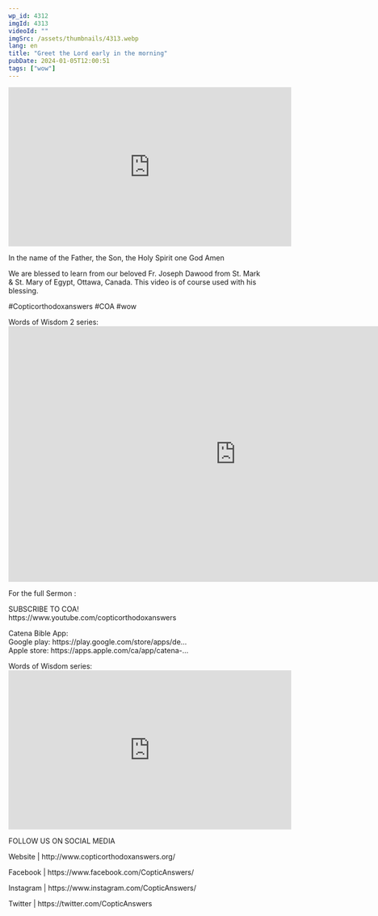 ```yaml
---
wp_id: 4312
imgId: 4313
videoId: ""
imgSrc: /assets/thumbnails/4313.webp
lang: en
title: "Greet the Lord early in the morning"
pubDate: 2024-01-05T12:00:51
tags: ["wow"]
---
```


<!-- page: 6 -->

<p><iframe loading="lazy" title="YouTube video player" src="https://www.youtube.com/embed/nTS0rMIqqRA?si=pdYQ1izmPNXBVbfb" width="560" height="315" frameborder="0" allowfullscreen="allowfullscreen"></iframe></p>
<p>In the name of the Father, the Son, the Holy Spirit one God Amen</p>
<p>We are blessed to learn from our beloved Fr. Joseph Dawood from St. Mark &amp; St. Mary of Egypt, Ottawa, Canada. This video is of course used with his blessing.</p>
<p>#Copticorthodoxanswers #COA #wow</p>
<p>Words of Wisdom 2 series:<br />
<iframe loading="lazy" title="Be my instructor, O Lord Meditation on Tuesday of Holy Pascha." width="900" height="506" src="https://www.youtube.com/embed/YrcJkpmGbec?list=PLA20bNyz8F1DWwPAaKKwnEtNmB4URhPL4" frameborder="0" allow="accelerometer; autoplay; clipboard-write; encrypted-media; gyroscope; picture-in-picture; web-share" allowfullscreen></iframe></p>
<p>For the full Sermon :</p>
<p>SUBSCRIBE TO COA!<br />
https://www.youtube.com/copticorthodoxanswers</p>
<p>Catena Bible App:<br />
Google play: https://play.google.com/store/apps/de&#8230;​<br />
Apple store: https://apps.apple.com/ca/app/catena-​&#8230;</p>
<p>Words of Wisdom series:<br />
<iframe loading="lazy" width="560" height="315" src="https://www.youtube.com/embed/videoseries?si=Tc4SoZIX0bXjAZe0&amp;list=PLA20bNyz8F1DWwPAaKKwnEtNmB4URhPL4" title="YouTube video player" frameborder="0" allow="accelerometer; autoplay; clipboard-write; encrypted-media; gyroscope; picture-in-picture; web-share" allowfullscreen></iframe></p>
<p>FOLLOW US ON SOCIAL MEDIA</p>
<p>Website | http://www.copticorthodoxanswers.org/</p>
<p>Facebook | https://www.facebook.com/CopticAnswers/</p>
<p>Instagram | https://www.instagram.com/CopticAnswers/</p>
<p>Twitter | https://twitter.com/CopticAnswers</p>
